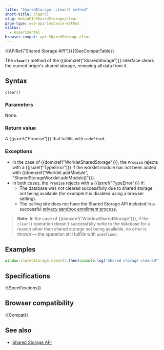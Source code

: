 ```yaml
---
title: "SharedStorage: clear() method"
short-title: clear()
slug: Web/API/SharedStorage/clear
page-type: web-api-instance-method
status:
  - experimental
browser-compat: api.SharedStorage.clear
---
```


{{APIRef("Shared Storage API")}}{{SeeCompatTable}}

The **`clear()`** method of the {{domxref("SharedStorage")}} interface clears the current origin's shared storage, removing all data from it.

## Syntax

```js-nolint
clear()
```

### Parameters

None.

### Return value

A {{jsxref("Promise")}} that fulfills with `undefined`.

### Exceptions

- In the case of {{domxref("WorkletSharedStorage")}}, the `Promise` rejects with a {{jsxref("TypeError")}} if the worklet module has not been added with {{domxref("Worklet.addModule", "SharedStorageWorklet.addModule()")}}.
- In both cases, the `Promise` rejects with a {{jsxref("TypeError")}} if:
  - The database was not cleared successfully due to shared storage not being available (for example it is disabled using a browser setting).
  - The calling site does not have the Shared Storage API included in a successful [privacy sandbox enrollment process](/en-US/docs/Web/Privacy/Privacy_sandbox/Enrollment).

> **Note:** In the case of {{domxref("WindowSharedStorage")}}, if the `clear()` operation doesn't successfully write to the database for a reason other than shared storage not being available, no error is thrown — the operation still fulfills with `undefined`.

## Examples

```js
window.sharedStorage.clear().then(console.log("Shared storage cleared"));
```

## Specifications

{{Specifications}}

## Browser compatibility

{{Compat}}

## See also

- [Shared Storage API](/en-US/docs/Web/API/Shared_storage_API)
